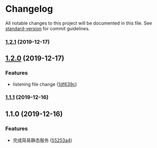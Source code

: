 # Changelog

All notable changes to this project will be documented in this file. See [standard-version](https://github.com/conventional-changelog/standard-version) for commit guidelines.

### [1.2.1](https://github.com/tinytot1/http-mini-server/compare/v1.2.0...v1.2.1) (2019-12-17)

## [1.2.0](https://github.com/tinytot1/http-mini-server/compare/v1.1.1...v1.2.0) (2019-12-17)

### Features

- listening file change ([1df639c](https://github.com/tinytot1/http-mini-server/commit/1df639c9d265b0f41fdfeec2d80e704b89edf385))

### [1.1.1](https://github.com/tinytot1/http-mini-server/compare/v1.1.0...v1.1.1) (2019-12-16)

## 1.1.0 (2019-12-16)

### Features

- 完成简易静态服务 ([55253a4](https://github.com/tinytot1/http-mini-server/commit/55253a4c8602217f006ac32a4451819ceaa2ba4b))
